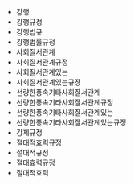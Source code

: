 - 강행
- 강행규정
- 강행법규
- 강행법률규정
- 사회질서관계
- 사회질서관계규정
- 사회질서관계있는
- 사회질서관계있는규정
- 선량한풍속기타사회질서관계
- 선량한풍속기타사회질서관계규정
- 선량한풍속기타사회질서관계있는
- 선량한풍속기타사회질서관계있는규정
- 강제규정
- 절대적효력규정
- 절대적규정
- 절대효력규정
- 절대적효력